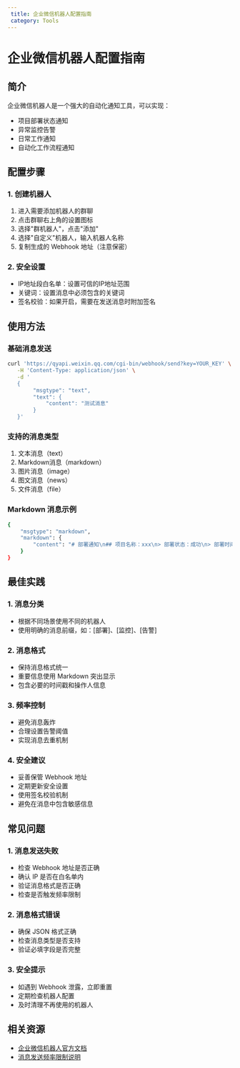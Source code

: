 ```yaml
---
 title: 企业微信机器人配置指南
 category: Tools
---
```


# 企业微信机器人配置指南

## 简介

企业微信机器人是一个强大的自动化通知工具，可以实现：
- 项目部署状态通知
- 异常监控告警
- 日常工作通知
- 自动化工作流程通知

## 配置步骤

### 1. 创建机器人
1. 进入需要添加机器人的群聊
2. 点击群聊右上角的设置图标
3. 选择"群机器人"，点击"添加"
4. 选择"自定义"机器人，输入机器人名称
5. 复制生成的 Webhook 地址（注意保密）

### 2. 安全设置
- IP地址段白名单：设置可信的IP地址范围
- 关键词：设置消息中必须包含的关键词
- 签名校验：如果开启，需要在发送消息时附加签名

## 使用方法

### 基础消息发送
```bash
curl 'https://qyapi.weixin.qq.com/cgi-bin/webhook/send?key=YOUR_KEY' \
   -H 'Content-Type: application/json' \
   -d '
   {
        "msgtype": "text",
        "text": {
            "content": "测试消息"
        }
   }'
```

### 支持的消息类型
1. 文本消息（text）
2. Markdown消息（markdown）
3. 图片消息（image）
4. 图文消息（news）
5. 文件消息（file）

### Markdown 消息示例
```bash
{
    "msgtype": "markdown",
    "markdown": {
        "content": "# 部署通知\n## 项目名称：xxx\n> 部署状态：成功\n> 部署时间：2024-03-11 10:00:00"
    }
}
```

## 最佳实践

### 1. 消息分类
- 根据不同场景使用不同的机器人
- 使用明确的消息前缀，如：[部署]、[监控]、[告警]

### 2. 消息格式
- 保持消息格式统一
- 重要信息使用 Markdown 突出显示
- 包含必要的时间戳和操作人信息

### 3. 频率控制
- 避免消息轰炸
- 合理设置告警阈值
- 实现消息去重机制

### 4. 安全建议
- 妥善保管 Webhook 地址
- 定期更新安全设置
- 使用签名校验机制
- 避免在消息中包含敏感信息

## 常见问题

### 1. 消息发送失败
- 检查 Webhook 地址是否正确
- 确认 IP 是否在白名单内
- 验证消息格式是否正确
- 检查是否触发频率限制

### 2. 消息格式错误
- 确保 JSON 格式正确
- 检查消息类型是否支持
- 验证必填字段是否完整

### 3. 安全提示
- 如遇到 Webhook 泄露，立即重置
- 定期检查机器人配置
- 及时清理不再使用的机器人

## 相关资源
- [企业微信机器人官方文档](https://work.weixin.qq.com/api/doc/90000/90136/91770)
- [消息发送频率限制说明](https://work.weixin.qq.com/api/doc/90000/90136/91770#消息发送频率限制) 